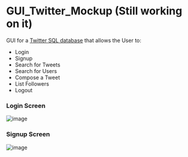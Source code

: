 # GUI_Twitter_Mockup (Still working on it) 

 GUI for a [Twitter SQL database](https://github.com/291Proj/Mini-SQL-Project) that allows the User to:
- Login
- Signup
- Search for Tweets
- Search for Users
- Compose a Tweet
- List Followers
- Logout

 ### Login Screen
 ![image](https://github.com/Xuan404/GUI_Twitter_Mockup/assets/154735892/9eeabbf7-252b-453c-843f-c37697b2fd91)

 ### Signup Screen
![image](https://github.com/Xuan404/GUI_Twitter_Mockup/assets/154735892/16085f4b-83c8-47b7-8cfd-2dc0986eb16d)

